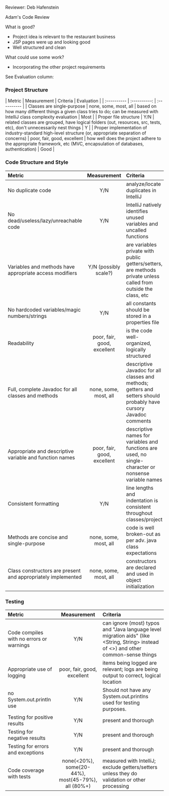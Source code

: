 Reviewer: Deb Hafenstein

Adam's Code Review

What is good?
* Project idea is relevant to the restaurant business
* JSP pages were up and looking good
* Well structured and clean

What could use some work?
* Incorporating the other project requirements 


See Evaluation column:

### Project Structure
| Metric | Measurement | Criteria | Evaluation |
| :---------- | :----------: | :---------- |
| Classes are single-purpose | none, some, most, all | based on how many different things a given class tries to do; can be measured with IntelliJ class complexity evaluation | Most |
| Proper file structure | Y/N | related classes are grouped, have logical folders (out, resources, src, tests, etc), don't unnecessarily nest things | Y |
| Proper implementation of industry-standard high-level structure (or, appropriate separation of concerns) | poor, fair, good, excellent | how well does the project adhere to the appropriate framework, etc (MVC, encapsulation of databases, authentication) | Good |

### Code Structure and Style
| Metric | Measurement | Criteria |
| :---------- | :----------: | :---------- |
| No duplicate code | Y/N | analyze/locate duplicates in IntelliJ | Y |
| No dead/useless/lazy/unreachable code | Y/N | IntelliJ natively identifies unused variables and uncalled functions | Y (did see a duplicate servlet/github version that should be cleaned out of there) |
| Variables and methods have appropriate access modifiers | Y/N (possibly scale?) | are variables private with public getters/setters, are methods private unless called from outside the class, etc | Y |
| No hardcoded variables/magic numbers/strings | Y/N | all constants should be stored in a properties file | Y |
| Readability | poor, fair, good, excellent | is the code well-organized, logically structured | Y |
| Full, complete Javadoc for all classes and methods | none, some, most, all | descriptive Javadoc for all classes and methods; getters and setters should probably have cursory Javadoc comments | Most - saw a couple methods without Javadoc |
| Appropriate and descriptive variable and function names | poor, fair, good, excellent | descriptive names for variables and functions are used, no single-character or nonsense variable names | good |
| Consistent formatting | Y/N | line lengths and indentation is consistent throughout classes/project | Y |
| Methods are concise and single-purpose | none, some, most, all | code is well broken-out as per adv. java class expectations | most |
| Class constructors are present and appropriately implemented | none, some, most, all | constructors are declared and used in object initialization | Y |

### Testing
| Metric | Measurement | Criteria |
| :---------- | :----------: | :---------- |
| Code compiles with no errors or warnings | Y/N | can ignore (most) typos and "Java language level migration aids" (like <String, String> instead of <>) and other common-sense things | Y | 
| Appropriate use of logging | poor, fair, good, excellent | items being logged are relevant; logs are being output to correct, logical location | good, log4j is implemented |
| no System.out.println use | Y/N |Should not have any System.out.printlns used for testing purposes. | Y |
| Testing for positive results | Y/N | present and thorough | N |
| Testing for negative results | Y/N | present and thorough | N |
| Testing for errors and exceptions | Y/N | present and thorough | N |
| Code coverage with tests | none(<20%), some(20-44%), most(45-79%), all (80%+) | measured with IntelliJ; exclude getters/setters unless they do validation or other processing | none |




